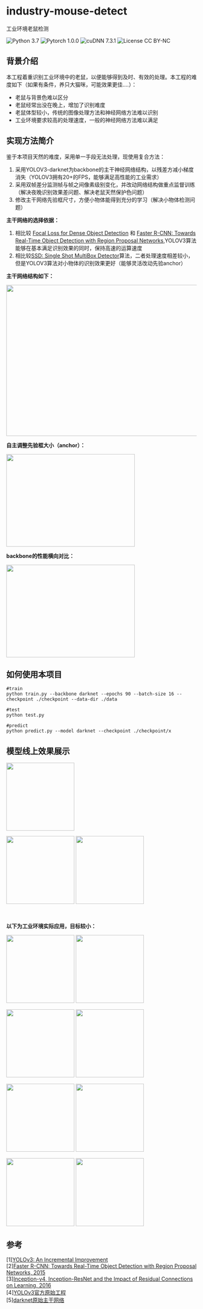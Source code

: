 # industry-mouse-detect
工业环境老鼠检测

![Python 3.7](https://img.shields.io/badge/python-3.7-green.svg?style=plastic)
![Pytorch 1.0.0](https://img.shields.io/badge/pytorch-1.0.0-green.svg?style=plastic)
![cuDNN 7.3.1](https://img.shields.io/badge/cudnn-7.3.1-green.svg?style=plastic)
![License CC BY-NC](https://img.shields.io/badge/license-CC_BY--NC-green.svg?style=plastic)

## 背景介绍
本工程着重识别工业环境中的老鼠，以便能够得到及时、有效的处理。本工程的难度如下（如果有条件，养只大猫咪，可能效果更佳....）：
- 老鼠与背景色难以区分
- 老鼠经常出没在晚上，增加了识别难度
- 老鼠体型较小，传统的图像处理方法和神经网络方法难以识别 
- 工业环境要求较高的处理速度，一般的神经网络方法难以满足
## 实现方法简介
鉴于本项目天然的难度，采用单一手段无法处理，现使用复合方法：
1. 采用YOLOV3-darknet为backbone的主干神经网络结构，以残差方减小梯度消失（YOLOV3拥有20+的FPS，能够满足高性能的工业需求）
2. 采用双帧差分监测帧与帧之间像素级别变化，并改动网络结构做重点监督训练（解决夜晚识别效果差问题、解决老鼠天然保护色问题）
3. 修改主干网络先验框尺寸，方便小物体能得到充分的学习（解决小物体检测问题）

**主干网络的选择依据：**
1. 相比较 [Focal Loss for Dense Object Detection](https://arxiv.org/abs/1708.02002) 和 [Faster R-CNN: Towards Real-Time Object Detection with Region Proposal Networks](https://arxiv.org/pdf/1506.01497.pdf),YOLOV3算法能够在基本满足识别效果的同时，保持高速的运算速度
2. 相比较[SSD: Single Shot MultiBox Detector](https://arxiv.org/abs/1512.02325)算法，二者处理速度相差较小，但是YOLOV3算法对小物体的识别效果更好（能够灵活改动先验anchor）

**主干网络结构如下：**
<div align=left>
  <img width=900 height=400 src="https://github.com/yangbisheng2009/industry-mouse-detect/blob/master/image/yolo-struct.jpg" >
</div>

**自主调整先验框大小（anchor）：**
<div align=left>
  <img width=340 height=245 src="https://github.com/yangbisheng2009/industry-mouse-detect/blob/master/image/anchor.jpg" >
</div>

**backbone的性能横向对比：**
<div align=left>
  <img width=340 height=245 src="https://github.com/yangbisheng2009/industry-mouse-detect/blob/master/image/performance.jpg" >
</div>

## 如何使用本项目
```shell
#train
python train.py --backbone darknet --epochs 90 --batch-size 16 --checkpoint ./checkpoint --data-dir ./data

#test
python test.py

#predict
python predict.py --model darknet --checkpoint ./checkpoint/x
```
## 模型线上效果展示
<p align="left">
    <img src="https://github.com/yangbisheng2009/industry-mouse-detect/blob/master/image/mouse1.jpg", height="180">
</p>
<p align="left">
    <img src="https://github.com/yangbisheng2009/industry-mouse-detect/blob/master/image/mouse4.jpg", height="180">
    <img src="https://github.com/yangbisheng2009/industry-mouse-detect/blob/master/image/mouse3.jpg", height="180">
</p>
&emsp;  
&emsp;  

**以下为工业环境实际应用，目标较小：**
<p align="left">
    <img src="https://github.com/yangbisheng2009/industry-mouse-detect/blob/master/image/09979.jpg", height="180">
    <img src="https://github.com/yangbisheng2009/industry-mouse-detect/blob/master/image/10976.jpg", height="180">
</p>
<p align="left">
    <img src="https://github.com/yangbisheng2009/industry-mouse-detect/blob/master/image/09981.jpg", height="180">
    <img src="https://github.com/yangbisheng2009/industry-mouse-detect/blob/master/image/09982.jpg", height="180">
</p>
<p align="left">
    <img src="https://github.com/yangbisheng2009/industry-mouse-detect/blob/master/image/09983.jpg", height="180">
    <img src="https://github.com/yangbisheng2009/industry-mouse-detect/blob/master/image/10966.jpg", height="180">
</p>
<p align="left">
    <img src="https://github.com/yangbisheng2009/industry-mouse-detect/blob/master/image/10969.jpg", height="180">
    <img src="https://github.com/yangbisheng2009/industry-mouse-detect/blob/master/image/10971.jpg", height="180">
</p>

## 参考
[1][YOLOv3: An Incremental Improvement](https://pjreddie.com/media/files/papers/YOLOv3.pdf)  
[2][Faster R-CNN: Towards Real-Time Object Detection with Region Proposal Networks, 2015](https://arxiv.org/pdf/1506.01497.pdf)  
[3][Inception-v4, Inception-ResNet and the Impact of Residual Connections on Learning, 2016](https://arxiv.org/pdf/1602.07261.pdf)  
[4][YOLOv3官方原始工程](https://pjreddie.com/darknet/yolo/)  
[5][darknet原始主干网络](https://github.com/pjreddie/darknet)  
